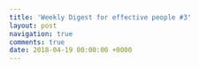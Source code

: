 ```yaml
---
title: 'Weekly Digest for effective people #3'
layout: post
navigation: true
comments: true
date: 2018-04-19 00:00:00 +0000
---
```

